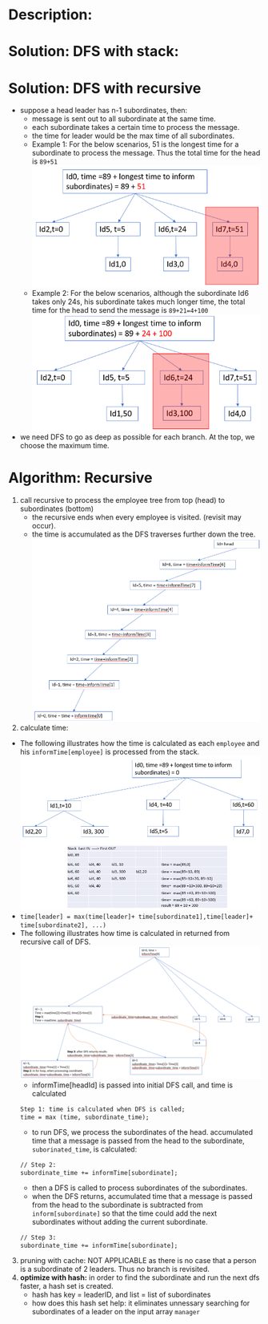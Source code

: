 # Description:

# Solution: DFS with stack:

# Solution: DFS with recursive
* suppose a head leader has n-1 subordinates, then:
  * message is sent out to all subordinate at the same time.
  * each subordinate takes a certain time to process the message.
  * the time for leader would be the max time of all subordinates.
  * Example 1: For the below scenarios, 51 is the longest time for a subordinate to process the message. Thus the total time for the head is `89+51` ![image info](./1.png)
  * Example 2: For the below scenarios, although the subordinate Id6 takes only 24s, his subordinate takes much longer time, the total time for the head to send the message is `89+21=4+100` ![image info](./2.png)
* we need DFS to go as deep as possible for each branch. At the top, we choose the maximum time.
# Algorithm: Recursive
1. call recursive to process the employee tree from top (head) to subordinates (bottom)
    * the recursive ends when every employee is visited. (revisit may occur).
    * the time is accumulated as the DFS traverses further down the tree. ![image info](./5.png)
2. calculate time:
  * The following illustrates how the time is calculated as each `employee` and his `informTime[employee]` is processed from the stack. ![image info](./3.png)
  * `time[leader] = max(time[leader]+ time[subordinate1],time[leader]+ time[subordinate2], ...)`
  * The following illustrates how time is calculated in returned from recursive call of DFS. ![image info](./4.png)
      * informTime[headId] is passed into initial DFS call, and time is calculated
      ```
      Step 1: time is calculated when DFS is called;
      time = max (time, subordinate_time);
      ```
      * to run DFS, we process the subordinates of the head. accumulated time that a message is passed from the head to the subordinate, `suborinated_time`, is calculated:
      ```
      // Step 2:
      subordinate_time += informTime[subordinate];
      ```
      * then a DFS is called to process subordinates of the subordinates.
      * when the DFS returns, accumulated time that a message is passed from the head to the subordinate is subtracted from `inform[subordinate]` so that the time could add the next subordinates without adding the current subordinate.
      ```
      // Step 3:
      subordinate_time += informTime[subordinate];
      ```
3. pruning with cache: NOT APPLICABLE as there is no case that a person is a subordinate of 2 leaders. Thus no branch is revisited.
4. **optimize with hash:** in order to find the subordinate and run the next dfs faster, a hash set is created.
   * hash has key = leaderID, and list = list of subordinates
   * how does this hash set help: it eliminates unnessary searching for subordinates of a leader on the input array `manager`


